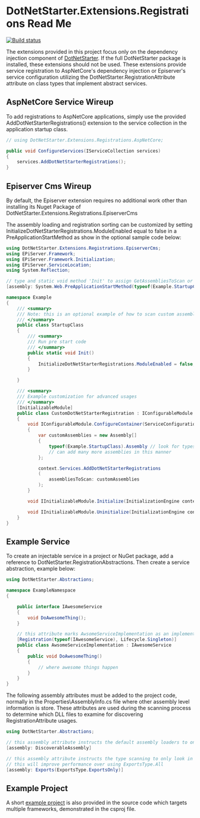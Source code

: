 # DotNetStarter.Extensions.Registrations Read Me

[![Build status](https://ci.appveyor.com/api/projects/status/ub16hwapqm5q6mr0/branch/master?svg=true)](https://ci.appveyor.com/project/bmcdavid/dotnetstarter-extensions-registrations/branch/master)


The extensions provided in this project focus only on the dependency injection component of [DotNetStarter](https://bmcdavid.github.io/DotNetStarter/). If the full DotNetStarter package is installed, these extensions should not be used. These extensions provide service registration to AspNetCore's dependency injection or Episerver's service configuration utilizing the DotNetStarter.RegistrationAttribute attribute on class types that implement abstract services.

## AspNetCore Service Wireup

To add registrations to AspNetCore applications, simply use the provided AddDotNetStarterRegistrations() extension to the service collection in the application startup class.

```cs
// using DotNetStarter.Extensions.Registrations.AspNetCore;

public void ConfigureServices(IServiceCollection services)
{	
    services.AddDotNetStarterRegistrations();
}
```

## Episerver Cms Wireup

By default, the Episerver extension requires no additional work other than installing its Nuget Package of DotNetStarter.Extensions.Registrations.EpiserverCms

The assembly loading and registration sorting can be customized by setting InitializeDotNetStarterRegistrations.ModuleEnabled equal to false in a PreApplicationStartMethod as show in the optional sample code below:

```cs
using DotNetStarter.Extensions.Registrations.EpiserverCms;
using EPiServer.Framework;
using EPiServer.Framework.Initialization;
using EPiServer.ServiceLocation;
using System.Reflection;

// type and static void method 'Init' to assign GetAssembliesToScan or GetRegistrationSorter
[assembly: System.Web.PreApplicationStartMethod(typeof(Example.StartupClass), nameof(Example.StartupClass.Init))]

namespace Example
{
    /// <summary>
    /// Note: this is an optional example of how to scan custom assemblies or use a different IRegistrationSorter.
    /// </summary>
    public class StartupClass
    {
        /// <summary>
        /// Run pre start code
        /// </summary>
        public static void Init()
        {
            InitializeDotNetStarterRegistrations.ModuleEnabled = false;
        }

    }

    /// <summary>
    /// Example customization for advanced usages
    /// </summary>
    [InitializableModule]
    public class CustomDotNetStarterRegistration : IConfigurableModule
    {
        void IConfigurableModule.ConfigureContainer(ServiceConfigurationContext context)
        {
            var customAssemblies = new Assembly[]
            {
                typeof(Example.StartupClass).Assembly // look for types in StartupClass assembly
                // can add many more assemblies in this manner
            };

            context.Services.AddDotNetStarterRegistrations
            (
                assembliesToScan: customAssemblies
            );
        }

        void IInitializableModule.Initialize(InitializationEngine context) { }

        void IInitializableModule.Uninitialize(InitializationEngine context) { }
    }
}
```

## Example Service

To create an injectable service in a project or NuGet package, add a reference to DotNetStarter.RegistrationAbstractions. Then create a service abstraction, example below:

```cs
using DotNetStarter.Abstractions;

namespace ExampleNamespace
{

    public interface IAwesomeService
    {
        void DoAwesomeThing();
    }

    // this attribute marks AwsomeServiceImplementation as an implementation of IAwesomeService for dependency inject.
    [Registration(typeof(IAwesomeService), Lifecycle.Singleton)]
    public class AwsomeServiceImplementation : IAwesomeService
    {
        public void DoAwesomeThing()
        {
            // where awesome things happen
        }
    }
}
```

The following assembly attributes must be added to the project code, normally in the Properties\AssemblyInfo.cs file where other assembly level information is store. These attributes are used during the scanning process to determine which DLL files to examine for discovering RegistrationAttribute usages.

```cs
using DotNetStarter.Abstractions;

// this assembly attribute instructs the default assembly loaders to only get ones with this attribute
[assembly: DiscoverableAssembly]

// this assembly attribute instructs the type scanning to only look in exported types within the assembly instead of all types
// this will improve performance over using ExportsType.All
[assembly: Exports(ExportsType.ExportsOnly)]
```

## Example Project

A short [example project](https://github.com/bmcdavid/DotNetStarter.Extensions.Registrations/tree/master/src/ExampleServicePackage) is also provided in the source code which targets multiple frameworks, demonstrated in the csproj file.